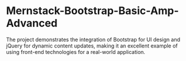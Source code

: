# Mernstack-Bootstrap-Basic-Amp-Advanced
The project demonstrates the integration of Bootstrap for UI design and jQuery for dynamic content updates, making it an excellent example of using front-end technologies for a real-world application.
